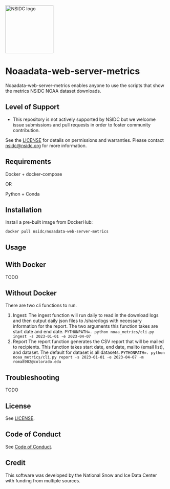<img alt="NSIDC logo" src="https://nsidc.org/themes/custom/nsidc/logo.svg" width="150" />


# Noaadata-web-server-metrics

Noaadata-web-server-metrics enables anyone to use the scripts that show the 
metrics NSIDC NOAA dataset downloads.

## Level of Support

* This repository is not actively supported by NSIDC but we welcome issue 
  submissions and pull requests in order to foster community contribution.

See the [LICENSE](LICENSE) for details on permissions and warranties. Please 
contact nsidc@nsidc.org for more information.

## Requirements

Docker + docker-compose

OR

Python + Conda

## Installation

Install a pre-built image from DockerHub:

`docker pull nsidc/noaadata-web-server-metrics`

## Usage

## With Docker
TODO

## Without Docker
There are two cli functions to run.
1. Ingest:
  The ingest function will run daily to read in the download logs and then output daily json files to /share/logs with necessary information for the report. The two arguments this function takes are start date and end date. 
  `PYTHONPATH=. python noaa_metrics/cli.py ingest -s 2023-01-01 -e 2023-04-07`
2. Report
  The report function generates the CSV report that will be mailed to recipients. This function takes start date, end date, mailto (email list), and dataset. The default for dataset is all datasets.
  `PYTHONPATH=. python noaa_metrics/cli.py report -s 2023-01-01 -e 2023-04-07 -m roma8902@colorado.edu`

## Troubleshooting

TODO

## License

See [LICENSE](LICENSE).

## Code of Conduct

See [Code of Conduct](CODE_OF_CONDUCT.md).

## Credit

This software was developed by the National Snow and Ice Data Center with 
funding from multiple sources.
